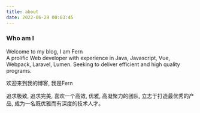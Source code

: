 ```yaml
---
title: about
date: 2022-06-29 00:03:45
---
```


### Who am I

Welcome to my blog, I am Fern  
A prolific Web developer with experience in Java, Javascript, Vue, Webpack, Laravel, Lumen. Seeking to deliver efficient and high quality programs.

欢迎来到我的博客, 我是Fern  


追求极致, 追求完美, 喜欢一个高效, 优雅, 高凝聚力的团队,
立志于打造最优秀的产品, 成为一名既优雅而有深度的技术人才。
